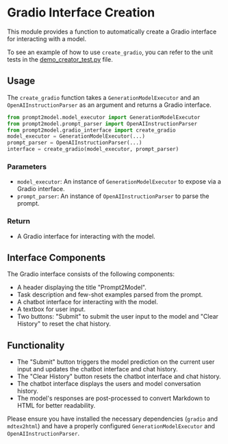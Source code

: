 # Gradio Interface Creation

This module provides a function to automatically create a Gradio interface for
interacting with a model.

To see an example of how to use `create_gradio`, you can refer
to the unit tests in the [demo_creator_test.py](../tests/demo_creator_test.py) file.

## Usage

The `create_gradio` function takes a `GenerationModelExecutor` and an
`OpenAIInstructionParser` as an argument and returns a Gradio interface.

```python
from prompt2model.model_executor import GenerationModelExecutor
from prompt2model.prompt_parser import OpenAIInstructionParser
from prompt2model.gradio_interface import create_gradio
model_executor = GenerationModelExecutor(...)
prompt_parser = OpenAIInstructionParser(...)
interface = create_gradio(model_executor, prompt_parser)
```

### Parameters

- `model_executor`: An instance of `GenerationModelExecutor` to expose via a
Gradio interface.
- `prompt_parser`: An instance of `OpenAIInstructionParser` to
parse the prompt.

### Return

- A Gradio interface for interacting with the model.

## Interface Components

The Gradio interface consists of the following components:

- A header displaying the title "Prompt2Model".
- Task description and few-shot
examples parsed from the prompt.
- A chatbot interface for interacting with the
model.
- A textbox for user input.
- Two buttons: "Submit" to submit the
user input to the model and "Clear History" to reset the chat history.

## Functionality

- The "Submit" button triggers the model prediction on the current user input
and updates the chatbot interface and chat history.
- The "Clear History" button
resets the chatbot interface and chat history.
- The chatbot interface displays
the users and model conversation history.
- The model's responses
are post-processed to convert Markdown to HTML for better readability.

Please ensure you have installed the necessary dependencies (`gradio` and
`mdtex2html`) and have a properly configured `GenerationModelExecutor` and
`OpenAIInstructionParser`.
